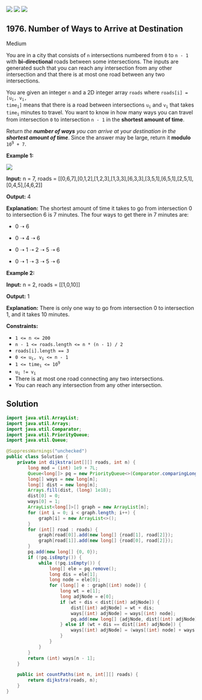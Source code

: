 [![](https://img.shields.io/github/stars/javadev/LeetCode-in-Java?label=Stars&style=flat-square)](https://github.com/javadev/LeetCode-in-Java)
[![](https://img.shields.io/github/forks/javadev/LeetCode-in-Java?label=Fork%20me%20on%20GitHub%20&style=flat-square)](https://github.com/javadev/LeetCode-in-Java/fork)
[![](https://img.shields.io/badge/-LeetCode%20in%20Kotlin-blue?style=flat-square)](https://github.com/javadev/LeetCode-in-Kotlin)

## 1976\. Number of Ways to Arrive at Destination

Medium

You are in a city that consists of `n` intersections numbered from `0` to `n - 1` with **bi-directional** roads between some intersections. The inputs are generated such that you can reach any intersection from any other intersection and that there is at most one road between any two intersections.

You are given an integer `n` and a 2D integer array `roads` where <code>roads[i] = [u<sub>i</sub>, v<sub>i</sub>, time<sub>i</sub>]</code> means that there is a road between intersections <code>u<sub>i</sub></code> and <code>v<sub>i</sub></code> that takes <code>time<sub>i</sub></code> minutes to travel. You want to know in how many ways you can travel from intersection `0` to intersection `n - 1` in the **shortest amount of time**.

Return _the **number of ways** you can arrive at your destination in the **shortest amount of time**_. Since the answer may be large, return it **modulo** <code>10<sup>9</sup> + 7</code>.

**Example 1:**

![](https://assets.leetcode.com/uploads/2021/07/17/graph2.png)

**Input:** n = 7, roads = \[\[0,6,7],[0,1,2],[1,2,3],[1,3,3],[6,3,3],[3,5,1],[6,5,1],[2,5,1],[0,4,5],[4,6,2]]

**Output:** 4

**Explanation:** The shortest amount of time it takes to go from intersection 0 to intersection 6 is 7 minutes. The four ways to get there in 7 minutes are: 

- 0 ➝ 6 

- 0 ➝ 4 ➝ 6 

- 0 ➝ 1 ➝ 2 ➝ 5 ➝ 6 

- 0 ➝ 1 ➝ 3 ➝ 5 ➝ 6

**Example 2:**

**Input:** n = 2, roads = \[\[1,0,10]]

**Output:** 1

**Explanation:** There is only one way to go from intersection 0 to intersection 1, and it takes 10 minutes.

**Constraints:**

*   `1 <= n <= 200`
*   `n - 1 <= roads.length <= n * (n - 1) / 2`
*   `roads[i].length == 3`
*   <code>0 <= u<sub>i</sub>, v<sub>i</sub> <= n - 1</code>
*   <code>1 <= time<sub>i</sub> <= 10<sup>9</sup></code>
*   <code>u<sub>i</sub> != v<sub>i</sub></code>
*   There is at most one road connecting any two intersections.
*   You can reach any intersection from any other intersection.

## Solution

```java
import java.util.ArrayList;
import java.util.Arrays;
import java.util.Comparator;
import java.util.PriorityQueue;
import java.util.Queue;

@SuppressWarnings("unchecked")
public class Solution {
    private int dijkstra(int[][] roads, int n) {
        long mod = (int) 1e9 + 7L;
        Queue<long[]> pq = new PriorityQueue<>(Comparator.comparingLong(l -> l[1]));
        long[] ways = new long[n];
        long[] dist = new long[n];
        Arrays.fill(dist, (long) 1e18);
        dist[0] = 0;
        ways[0] = 1;
        ArrayList<long[]>[] graph = new ArrayList[n];
        for (int i = 0; i < graph.length; i++) {
            graph[i] = new ArrayList<>();
        }
        for (int[] road : roads) {
            graph[road[0]].add(new long[] {road[1], road[2]});
            graph[road[1]].add(new long[] {road[0], road[2]});
        }
        pq.add(new long[] {0, 0});
        if (!pq.isEmpty()) {
            while (!pq.isEmpty()) {
                long[] ele = pq.remove();
                long dis = ele[1];
                long node = ele[0];
                for (long[] e : graph[(int) node]) {
                    long wt = e[1];
                    long adjNode = e[0];
                    if (wt + dis < dist[(int) adjNode]) {
                        dist[(int) adjNode] = wt + dis;
                        ways[(int) adjNode] = ways[(int) node];
                        pq.add(new long[] {adjNode, dist[(int) adjNode]});
                    } else if (wt + dis == dist[(int) adjNode]) {
                        ways[(int) adjNode] = (ways[(int) node] + ways[(int) adjNode]) % mod;
                    }
                }
            }
        }
        return (int) ways[n - 1];
    }

    public int countPaths(int n, int[][] roads) {
        return dijkstra(roads, n);
    }
}
```